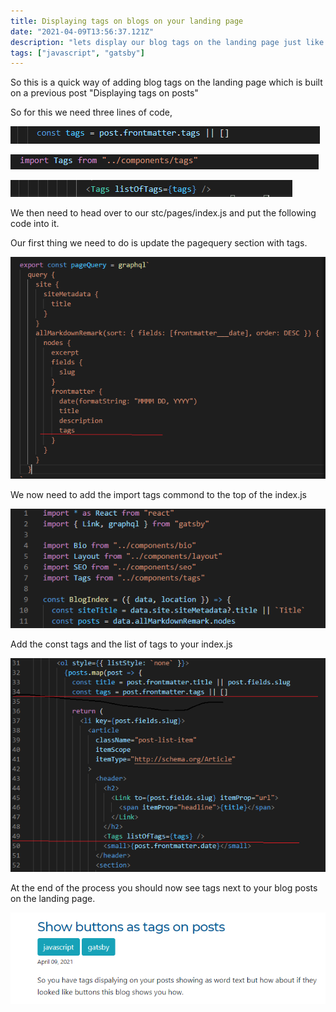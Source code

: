 ```yaml
---
title: Displaying tags on blogs on your landing page
date: "2021-04-09T13:56:37.121Z"
description: "lets display our blog tags on the landing page just like we have setup on the blog entries."
tags: ["javascript", "gatsby"]
---
```


So this is a quick way of adding blog tags on the landing page which is built on a previous post "Displaying tags on posts"

So for this we need three lines of code,

![Connectors](./constTags.png)

![Connectors](./ImportTags.png)

![Connectors](./Listoftags.png)

We then need to head over to our stc/pages/index.js and put the following code into it.

Our first thing we need to do is update the pagequery section with tags.

![Connectors](./pagequery.png)

We now need to add the import tags commond to the top of the index.js

![Connectors](./importtagscomponents.png)

Add the const tags and the list of tags to your index.js

![Connectors](./ConstagsandTagsList.png)

At the end of the process you should now see tags next to your blog posts on the landing page.

![Connectors](./buttonsresult.png)
